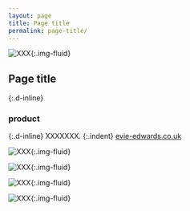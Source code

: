 ```yaml
---
layout: page
title: Page title
permalink: page-title/
---
```

![XXX](../images/XXX.jpg "XXX"){:.img-fluid}
## Page title
{:.d-inline}
### product
{:.d-inline}
XXXXXXX.
{:.indent}
[evie-edwards.co.uk](https://evie-edwards.co.uk)

![XXX](../images/XXX.jpg "XXX"){:.img-fluid}

![XXX](../images/XXX.jpg "XXX"){:.img-fluid}

![XXX](../images/XXX.jpg "XXX"){:.img-fluid}

![XXX](../images/XXX.jpg "XXX"){:.img-fluid}
